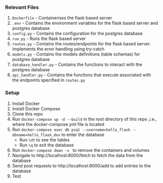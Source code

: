 ### Relevant Files
1. `Dockerfile` - Containerises the flask based server
2. `.env` - Contains the environment variables for the flask based server and postgres database
3. `config.py` - Contains the configuration for the postgres database
3. `run.py` - Runs the flask based server
4. `routes.py` - Contains the routes/endpoints for the flask based server. Implements the error handling using try-catch
5. `models.py` - Contains the models definitions (table schemas) for postgres database
6. `database_handler.py` - Contains the functions to interact with the postgres database
7. `api_handler.py` - Contains the functions that execute associated with the endpoints specified in `routes.py`

### Setup
1. Install Docker
2. Install Docker Compose
3. Clone this repo
4. Run `docker-compose up -d --build` in the root directory of this repo ,i.e., where the docker-compose.yml file is located
5. Run `docker-compose exec db psql --username=hello_flask --dbname=hello_flask_dev` to enter the database 
   * Run `\dt` to see the tables
   * Run `\q` to exit the database
6. Run `docker-compose down -v ` to remove the containers and volumes
7. Navigate to http://localhost:8000/fetch to fetch the data from the database
8. Send post requests to http://localhost:8000/add to add entries to the database
9. Test